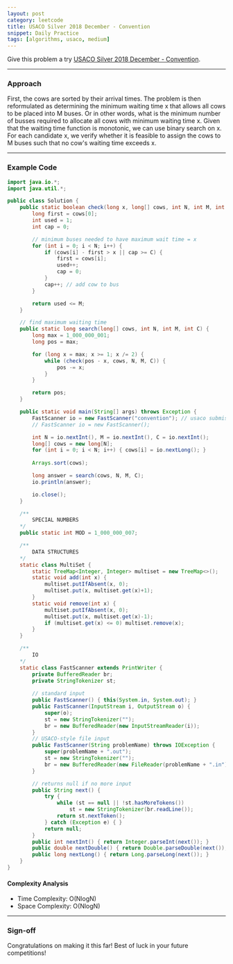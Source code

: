 ```yaml
---
layout: post
category: leetcode
title: USACO Silver 2018 December - Convention
snippet: Daily Practice
tags: [algorithms, usaco, medium]
---
```


Give this problem a try [USACO Silver 2018 December - Convention](https://usaco.guide/problems/usaco-858-convention/solution).

---

### Approach

First, the cows are sorted by their arrival times. The problem is then reformulated as determining the minimum waiting time x that allows all cows to be placed into M buses. Or in other words, what is the minimum number of busses required to allocate all cows with minimum waiting time x. Given that the waiting time function is monotonic, we can use binary search on x. For each candidate x, we verify whether it is feasible to assign the cows to M buses such that no cow's waiting time exceeds x.

---

### Example Code

```java
import java.io.*;
import java.util.*;

public class Solution {
	public static boolean check(long x, long[] cows, int N, int M, int C) {
		long first = cows[0];
		int used = 1;
		int cap = 0;

		// minimum buses needed to have maximum wait time = x
		for (int i = 0; i < N; i++) {
			if (cows[i] - first > x || cap >= C) {
				first = cows[i];
				used++;
				cap = 0;
			}
			cap++; // add cow to bus
		}

		return used <= M;
	}

	// find maximum waiting time
	public static long search(long[] cows, int N, int M, int C) {
		long max = 1_000_000_001;
		long pos = max;

		for (long x = max; x >= 1; x /= 2) {
			while (check(pos - x, cows, N, M, C)) {
				pos -= x;
			}
		}

		return pos;
	}

    public static void main(String[] args) throws Exception {
        FastScanner io = new FastScanner("convention"); // usaco submission file
		// FastScanner io = new FastScanner();

		int N = io.nextInt(), M = io.nextInt(), C = io.nextInt();
		long[] cows = new long[N];
		for (int i = 0; i < N; i++) { cows[i] = io.nextLong(); }
		
		Arrays.sort(cows);

		long answer = search(cows, N, M, C);
		io.println(answer);

		io.close();
    }

    /**
        SPECIAL NUMBERS
    */
    public static int MOD = 1_000_000_007;

    /**
        DATA STRUCTURES
    */
    static class MultiSet {
        static TreeMap<Integer, Integer> multiset = new TreeMap<>();
        static void add(int x) {
            multiset.putIfAbsent(x, 0);
            multiset.put(x, multiset.get(x)+1);
        }
        static void remove(int x) {
            multiset.putIfAbsent(x, 0);
            multiset.put(x, multiset.get(x)-1);
            if (multiset.get(x) <= 0) multiset.remove(x);
        }
    }

    /**
        IO
    */
    static class FastScanner extends PrintWriter {
        private BufferedReader br;
        private StringTokenizer st;
		
		// standard input
        public FastScanner() { this(System.in, System.out); }
		public FastScanner(InputStream i, OutputStream o) {
            super(o);
			st = new StringTokenizer("");
            br = new BufferedReader(new InputStreamReader(i));
        }
		// USACO-style file input
        public FastScanner(String problemName) throws IOException {
            super(problemName + ".out");
			st = new StringTokenizer("");
            br = new BufferedReader(new FileReader(problemName + ".in"));
        }

        // returns null if no more input
        public String next() {
            try {
                while (st == null || !st.hasMoreTokens())
                    st = new StringTokenizer(br.readLine());
                return st.nextToken();
            } catch (Exception e) { }
            return null;
        }
        public int nextInt() { return Integer.parseInt(next()); }  
        public double nextDouble() { return Double.parseDouble(next()); }   
        public long nextLong() { return Long.parseLong(next()); }   
    }
}
```

#### Complexity Analysis

- Time Complexity: O(NlogN)
- Space Complexity: O(NlogN)

---

### Sign-off

Congratulations on making it this far! Best of luck in your future competitions!